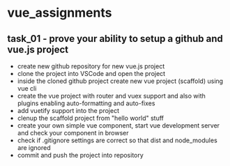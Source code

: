 # vue_assignments

## task_01 - prove your ability to setup a github and vue.js project
- create new github repository for new vue.js project
- clone the project into VSCode and open the project
- inside the cloned github project create new vue project (scaffold) using vue cli
 - create the vue project with router and vuex support and also with plugins enabling auto-formatting and auto-fixes
- add vuetify support into the project
- clenup the scaffold project from "hello world" stuff
- create your own simple vue component, start vue development server and check your component in browser
- check if .gitignore settings are correct so that dist and node_modules are ignored
- commit and push the project into repository
